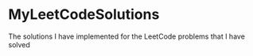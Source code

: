 # MyLeetCodeSolutions
The solutions I have implemented for the LeetCode problems that I have solved
